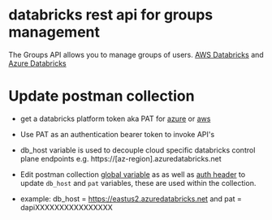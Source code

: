 databricks rest api for groups management
=========================================

The Groups API allows you to manage groups of users.
[AWS Databricks](https://docs.databricks.com/dev-tools/api/latest/groups.html#groups-api) and [Azure Databricks](https://docs.microsoft.com/en-us/azure/databricks/dev-tools/api/latest/groups?toc=https%3A%2F%2Fdocs.microsoft.com%2Fen-us%2Fazure%2Fazure-databricks%2FTOC.json&bc=https%3A%2F%2Fdocs.microsoft.com%2Fen-us%2Fazure%2Fbread%2Ftoc.json)



Update postman collection
===============

- get a databricks platform token aka PAT for [azure](https://docs.microsoft.com/en-us/azure/databricks/dev-tools/api/latest/authentication#authentication) or [aws](https://docs.databricks.com/dev-tools/api/latest/authentication.html#generate-a-token)
- Use PAT as an authentication bearer token to invoke API's
- db_host variable is used to decouple cloud specific databricks control plane endpoints
e.g. https://[az-region].azuredatabricks.net

- Edit postman collection [global variable](https://learning.postman.com/docs/postman/variables-and-environments/variables/) as as well as [auth header](https://learning.postman.com/docs/postman/sending-api-requests/authorization/#inheriting-auth) to update ``db_host`` and ``pat`` variables, these are used within the collection.
- example: db_host = https://eastus2.azuredatabricks.net and pat = dapiXXXXXXXXXXXXXXXX
